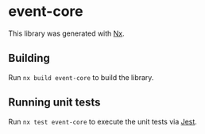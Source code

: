 # event-core

This library was generated with [Nx](https://nx.dev).

## Building

Run `nx build event-core` to build the library.

## Running unit tests

Run `nx test event-core` to execute the unit tests via [Jest](https://jestjs.io).
